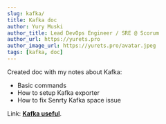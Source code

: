 ```yaml
---
slug: kafka/
title: Kafka doc
author: Yury Muski
author_title: Lead DevOps Engineer / SRE @ Scorum
author_url: https://yurets.pro
author_image_url: https://yurets.pro/avatar.jpeg
tags: [kafka, doc]
---
```


Created doc with my notes about Kafka:
- Basic commands
- How to setup Kafka exporter
- How to fix Senrty Kafka space issue

Link: [**Kafka useful**](https://docs.yurets.pro/docs/kafka/).




